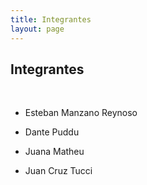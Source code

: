 ```yaml
---
title: Integrantes
layout: page
---
```


<h2>Integrantes</h2>
<br>

* Esteban Manzano Reynoso

* Dante Puddu

* Juana Matheu

* Juan Cruz Tucci
